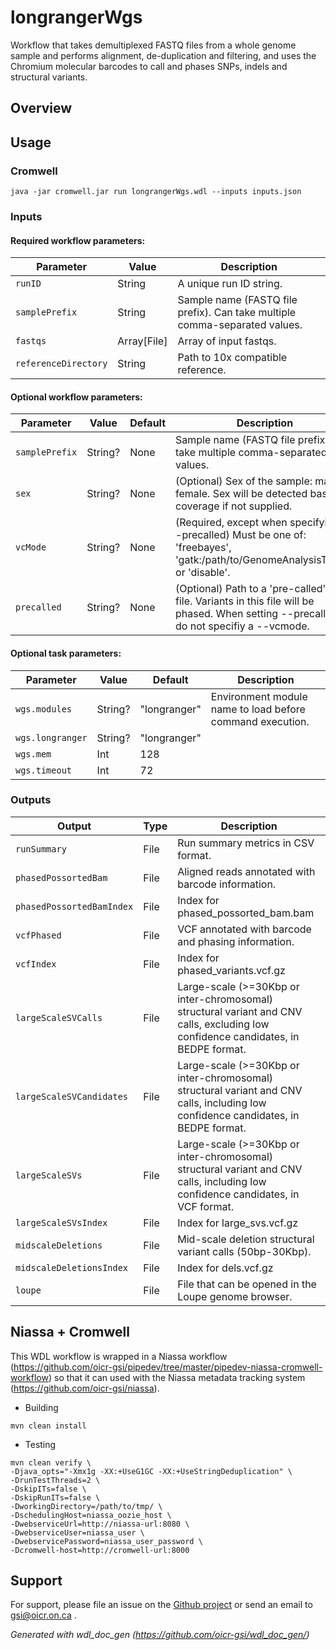 # longrangerWgs

Workflow that takes demultiplexed FASTQ files from a whole genome sample and performs alignment, de-duplication and filtering, and uses the Chromium molecular barcodes to call and phases SNPs, indels and structural variants.

## Overview

## Usage

### Cromwell
```
java -jar cromwell.jar run longrangerWgs.wdl --inputs inputs.json
```

### Inputs

#### Required workflow parameters:
Parameter|Value|Description
---|---|---
`runID`|String|A unique run ID string.
`samplePrefix`|String|Sample name (FASTQ file prefix). Can take multiple comma-separated values.
`fastqs`|Array[File]|Array of input fastqs.
`referenceDirectory`|String|Path to 10x compatible reference.


#### Optional workflow parameters:
Parameter|Value|Default|Description
---|---|---|---
`samplePrefix`|String?|None|Sample name (FASTQ file prefix). Can take multiple comma-separated values.
`sex`|String?|None|(Optional) Sex of the sample: male or female. Sex will be detected based on coverage if not supplied.
`vcMode`|String?|None|(Required, except when specifying --precalled) Must be one of: 'freebayes', 'gatk:/path/to/GenomeAnalysisTK.jar', or 'disable'.
`precalled`|String?|None|(Optional) Path to a 'pre-called' VCF file. Variants in this file will be phased. When setting --precalled, do not specifiy a --vcmode.


#### Optional task parameters:
Parameter|Value|Default|Description
---|---|---|---
`wgs.modules`|String?|"longranger"|Environment module name to load before command execution.
`wgs.longranger`|String?|"longranger"|
`wgs.mem`|Int|128|
`wgs.timeout`|Int|72|


### Outputs

Output | Type | Description
---|---|---
`runSummary`|File|Run summary metrics in CSV format.
`phasedPossortedBam`|File|Aligned reads annotated with barcode information.
`phasedPossortedBamIndex`|File|Index for phased_possorted_bam.bam
`vcfPhased`|File|VCF annotated with barcode and phasing information.
`vcfIndex`|File|Index for phased_variants.vcf.gz
`largeScaleSVCalls`|File|Large-scale (>=30Kbp or inter-chromosomal) structural variant and CNV calls, excluding low confidence candidates, in BEDPE format.
`largeScaleSVCandidates`|File|Large-scale (>=30Kbp or inter-chromosomal) structural variant and CNV calls, including low confidence candidates, in BEDPE format.
`largeScaleSVs`|File|Large-scale (>=30Kbp or inter-chromosomal) structural variant and CNV calls, including low confidence candidates, in VCF format.
`largeScaleSVsIndex`|File|Index for large_svs.vcf.gz
`midscaleDeletions`|File|Mid-scale deletion structural variant calls (50bp-30Kbp).
`midscaleDeletionsIndex`|File|Index for dels.vcf.gz
`loupe`|File|	File that can be opened in the Loupe genome browser.


## Niassa + Cromwell

This WDL workflow is wrapped in a Niassa workflow (https://github.com/oicr-gsi/pipedev/tree/master/pipedev-niassa-cromwell-workflow) so that it can used with the Niassa metadata tracking system (https://github.com/oicr-gsi/niassa).

* Building
```
mvn clean install
```

* Testing
```
mvn clean verify \
-Djava_opts="-Xmx1g -XX:+UseG1GC -XX:+UseStringDeduplication" \
-DrunTestThreads=2 \
-DskipITs=false \
-DskipRunITs=false \
-DworkingDirectory=/path/to/tmp/ \
-DschedulingHost=niassa_oozie_host \
-DwebserviceUrl=http://niassa-url:8080 \
-DwebserviceUser=niassa_user \
-DwebservicePassword=niassa_user_password \
-Dcromwell-host=http://cromwell-url:8000
```

## Support

For support, please file an issue on the [Github project](https://github.com/oicr-gsi) or send an email to gsi@oicr.on.ca .

_Generated with wdl_doc_gen (https://github.com/oicr-gsi/wdl_doc_gen/)_
